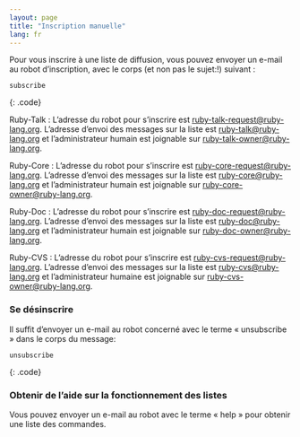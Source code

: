 ```yaml
---
layout: page
title: "Inscription manuelle"
lang: fr
---
```


Pour vous inscrire à une liste de diffusion, vous pouvez envoyer un
e-mail au robot d’inscription, avec le corps (et non pas le sujet:!)
suivant :

    subscribe
{: .code}

Ruby-Talk
: L’adresse du robot pour s’inscrire est
  [ruby-talk-request@ruby-lang.org](mailto:ruby-talk-request@ruby-lang.org).
  L’adresse d’envoi des messages sur la liste est
  [ruby-talk@ruby-lang.org](mailto:ruby-talk@ruby-lang.org) et
  l’administrateur humain est joignable sur
  [ruby-talk-owner@ruby-lang.org](mailto:ruby-talk-owner@ruby-lang.org).

Ruby-Core
: L’adresse du robot pour s’inscrire est
  [ruby-core-request@ruby-lang.org](mailto:ruby-core-request@ruby-lang.org).
  L’adresse d’envoi des messages sur la liste est
  [ruby-core@ruby-lang.org](mailto:ruby-core@ruby-lang.org) et
  l’administrateur humain est joignable sur
  [ruby-core-owner@ruby-lang.org](mailto:ruby-core-owner@ruby-lang.org).

Ruby-Doc
: L’adresse du robot pour s’inscrire est
  [ruby-doc-request@ruby-lang.org](mailto:ruby-doc-request@ruby-lang.org).
  L’adresse d’envoi des messages sur la liste est
  [ruby-doc@ruby-lang.org](mailto:ruby-doc@ruby-lang.org) et
  l’administrateur humain est joignable sur
  [ruby-doc-owner@ruby-lang.org](mailto:ruby-doc-owner@ruby-lang.org).

Ruby-CVS
: L’adresse du robot pour s’inscrire est
  [ruby-cvs-request@ruby-lang.org](mailto:ruby-cvs-request@ruby-lang.org).
  L’adresse d’envoi des messages sur la liste est
  [ruby-cvs@ruby-lang.org](mailto:ruby-cvs@ruby-lang.org) et
  l’administrateur humaine est joignable sur
  [ruby-cvs-owner@ruby-lang.org](mailto:ruby-cvs-owner@ruby-lang.org).

### Se désinscrire

Il suffit d’envoyer un e-mail au robot concerné avec le terme «
unsubscribe » dans le corps du message:

    unsubscribe
{: .code}

### Obtenir de l’aide sur la fonctionnement des listes

Vous pouvez envoyer un e-mail au robot avec le terme « help » pour
obtenir une liste des commandes.

